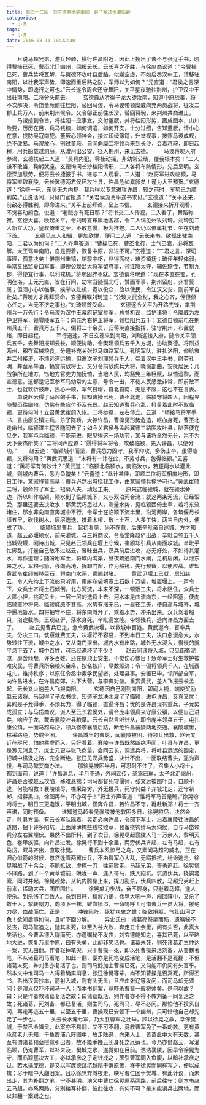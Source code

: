 ```yaml
---
title: 第四十二回　刘玄德略地驻南阳　赵子龙决水灌临颖
categories:
  - 小说
tags:
  - 小说
date: 2016-08-11 10:22:40
---
```

　　且说马超兄弟，游兵轻骑，横行许昌附近，因此上搜出了曹丕与张辽手书，晓得曹操已死，曹丕北迁幽州，回报云长。云长喜之不胜，与徐庶商议道：“今曹操已死，曹兵势将瓦解，与翼德环攻叶县后路，似嫌空虚，不如启奏汉中王，请移驻南阳，以壮我军声势，即速而重后路之防，军师以为如何？”元直道：“君侯之言深中情势，即速行之可也。”云长遂令周仓还守舞阳，关平星夜驰往荆州，护卫汉中王出驻南阳。二将分头前去。<!-- more -->
　　玄德自从听得子龙大捷汝南，知道中原战事，将不次解决，令饬董厥前往桂阳，替回马谡，令马谡带领糜威向充两员战将，征发二郡士兵万人，前来荆州候令。又令郤正前往长沙，替回蒋琬，来荆州共商进止。
　　马谡接到令旨，将桂阳一应事宜，交付董厥，并将桂阳形势，画成图本，山川险要，历历在目，兵马钱粮，如何调遣，如何开支，十分过细，告知董厥，请小心在意，提防吴寇南犯。董厥心领神会，接过印绶簿籍，升堂视事，按照马谡成规，绝不改易。马谡放心，别过董厥，自同向糜二将领兵来到长沙，会着蒋琬，即日起程，用兵船载过洞庭，从澧州出公安，径入荆州，来见玄德。
　　马谡蒋琬入府参谒，玄德扶起二人道：“吴兵内犯，零桂动摇，非幼常公琰，覆我根本矣！”二人谦不敢当，鞠躬就座。玄德询问长沙桂阳情形，二人各将布防情形，先后呈明。玄德深加慰劳，便将云长捷报手书，递与二人观看。二人道：“赵将军进攻临颍，马将军直取襄陵，云长翼德两君侯环攻叶县，许昌危如累卵矣！谨为大王预贺。”玄德道：“徐盛一死，东吴无力内犯，我兵得以专意进攻许昌，较之前时，军势已为顺利矣。”正说话间，只见门官报道：“关君侯派关平送书求见。”玄德道：“关平还来，前敌必得胜利，即命进来。”关平上前拜谒，呈上书信。
　　玄德接来折开观看，不觉喜动颜色，说道：“老贼亦有死日耶？”将书交二人传视。二入看了，舞蹈称贺。玄德大喜，唤起关平，令刘琦宣布属地各郡，令二人谒见州牧刘琦。刘琦见二人新立大功，皇叔倚重之至，不敢怠慢，极为推挹。二人仍以僚属礼节，坐在刘琦下首。
　　玄德见三人和辑，更加欣悦，便问二人道：“云长来书，欲孤出驻南阳，二君以为如何？”二人齐声答道：“曹操已死，曹丕北行，士气已衰，必将瓦解。大王驾幸南阳，自是要着，恢复中原，非进不可。”玄德道：“二君之言，深切事理，孤意决矣！惟荆州重镇，绾彀中枢，非得高材，难资镇抚；琦侄年轻体弱，季常又出监夏口军事，即授公琰监大将军留府事，领江陵太守，辅佐琦侄，节制九郡，得便宜行事，以利戎机。”蒋琬固辞不就。玄德谓蒋琬道：“现在孝直在蜀，孔明在洛，士元元直，皆在行间，幼常当随孤北行，赞画军事，荆州留府，非君莫属；但须小心以临事，疾举以赴机，宽以役众，俭以使民，令江汉又安，则前军自壮矣。”蒋琬方才再拜受命。玄德再嘱刘琦道：“公琰文武全材，我之心齐，侄但倾心任之，当无不济之事也。”刘琦顿首受命。
　　玄德逐令关平为开路先锋，率荆州兵一万先行；令马谡为汉中王幕府记室参军，总参机议，监护诸将；令糜威为左护卫将军，领零陵军五千；向充为右护卫将军，领桂阳兵五千；玄德自领前屯在荆州兵五千，留兵万五千人，偏将二十余员，归蒋琬直接指挥，驻守荆州，布置就绪，即日起程。
　　军行迅速，不日玄德来到南阳，刘琰迎接入府，随令关平领兵五千，去舞阳报知云长，顺便协助。令樊建领兵五千入方城，协助翼德。将荆益两州，积存军械粮食，分道补充关张赵马四路军队。孔明军队，驻扎洛阳，仰给雍并二州接济，不烦远道运输，但遣次子刘理领兵千人，赍着汉中王手书，慰劳孔明，并金帛牛酒，犒赏前敌将士。又分令前敌统兵大将，晓谕部曲，安抚居民；凡战争所在地方，饬地方官吏力加抚恤，当地人民，均豁免三年租赋，以恤遗黎，而宣德意。这都是记室参军马幼常的主意，号令一出，不徒人民感激非常，即前敌军士，也就欢忻鼓舞，民心一顺，军气日增，自北自南，无思不服，这也不在言表。
　　单说赵云得了马超的手书，探知曹操已死，曹丕北走，临颍守将四人，因程昱随曹丕往幽州，仿佛有些应付不及光景。赵云知道曹兵心乱，打量着此时不取临颍，更待何时！立召黄武崔颀入帐。二将参见，左右侍立。云道：“顷接马将军手书，言由康公镇进兵，杀了陈矫，大掠许昌，曹操见形势危追，呕血身死，曹丕北走幽州，临颍谋主程昱随同去了；如今关君侯与孟起翼德三路围攻叶县，陷落便在旦夕，我军屯兵临颍，不能前进，眼见得这一场功劳，某与诸将全然无分，岂不为天下豪杰所笑？”二将同声应道：“愿得将军将令，攻破临颍，先入许昌，以便分功。”
　　赵云道：“临颍城小而坚，曹兵悉力固守，我军仰攻，多伤士卒，虽得临颖，又将何用？”黄武沉思道：“末将有一计在此，不劳寸兵，包得临颍。”云喜道：“黄将军有何妙计？”黄武道：“临颍北临颍水，南临汝水，若壅两水以灌此城，则城内曹兵，悉为鱼鳖矣！”云喜道：“此计甚佳，即烦二位将军相度地形，即日工作，某家移营高阜；曹兵必然出城挠我工作，由某家领兵掩护可也。”黄武崔颀二将，领命带了军士，招募人夫，动起工来。
　　原来这临颍城，就在颍水旁边，所以叫作临颍，颍水到了临颍城下，又与双泊河合流；就这两条河流，已经彀受，那里还要去决汝水！那黄武巧思过人，测量水势，见临颍西倚土阜，若将东流堵住，那水非向南直奔城中不行，令军士在临颍下流半里，沿河两岸，各筑偃月长墙五里，砍伐树木，层层迭迭，排着木椿，敷上土石，人多工快，两三日内外，便成了功。
　　临颍城里曹兵，起初看见，尚不在意，后来辛毗亲自巡城，方才知道，赵云必堰颍水，前来灌城。与三将商议，令高堂隆赵俨出战，辛毗自领五千人出城毁堰，刚待出城，只见赵云领兵在堰上守候，崔颀却引兵从南面攻城。辛毗手忙脚乱，打量自己敌不过赵云，冒昧出兵，汉兵前后进攻，必无好处，不如待其灌水，再作道理；随吩咐军士，将城内沟渠，昼夜疏通南门水闸，见机启闭，以泄东来之水，军粮弓箭，移向高地，拆卸门窗，作为船筏，先行预备，以便应战。谁知黄武令崔颀搬移巨石，将南门水闸，乘隙封堵。
　　黄武见堰工已就，启知赵云，令人先拘上下流船只听用，用麻布袋填塞土石数十万袋，堆置堰上。一声令下，众兵士齐将土石倾倒。北方河流，本来不深，一顿饭工夫，将水阻住，众兵士大筐小担，挑泥负土，一层一层的迭将上去。河水本是曲流向东，一经阻塞，便向临颍直冲将来。临颍城原不甚高，水势有涨无已，一昼夜工夫，便自高与城齐，城中遍地皆水。四将把守不住，将东南城开了，乘着水势，冲杀出来。汉兵驾着船只，沿途截杀。王观赵俨，落水身死，辛毗高堂隆。带领残兵，逃向许昌方面去了。
　　赵云见曹兵已走，急令黄武决堰，以救城中百姓。黄武遵令，督率兵夫，分决三口。筑堰就费工夫，决堰好不容易，不到半日工夫，决口愈漫愈大，水势转往下流，城中之水，又从南门泄出。城内水有出路，城外无水浸入，慢慢的就平息下去了，城中百姓，可已经淹坏了不少！
　　赵云同诸将入城，只见街衢泥潦，房舍倾颓，许多百姓，还在屋顶上安生，不觉伤心惨目！急命军士好生救护被难灾民，将曹兵所余粮米金帛，按名按户，尽数赈济；令一偏将领兵千人，在城西屯扎，维持秩序；以原任令丞中素孚民望者，处理县事。安置已毕，领所部全军，向许昌进发，在许昌南郊，扎下大营，与李典对垒。重赏黄武，差人飞报云长孟起，云长又火速差人飞报南阳。
　　玄德因自己刚到南阳，即闻大捷，端使奖励赵云诸将。马超得了子龙书信，知道子龙决水灌了了临颍，进屯许昌，又喜又忧：喜的是子龙得手，不烦兵力，得了临颍，直逼许昌；忧的是许昌现有重兵，子龙势成孤立；与马岱商议，派人至云长君侯处，请令庞丰领兵来守康公镇，以便自己进兵，响应子龙，截击襄陵叶县粮草。云长自然言听计从，即令庞丰领兵五千，屯扎康公镇。一面马超马岱，领兵径袭襄陵后路，断绝许昌襄陵两地交通。襄陵城里，樵采路绝，势成坐困。
　　许昌城里的曹彰，闻襄陵被困，待领兵出救，赵云又近在咫尺，怕他乘虚而入，只好看着。襄陵与许昌既然断绝声闻，叶县与许昌，更是渺无消息了。庞士元更与张飞商量，会同云长，调遣兵将，将叶县远远的围定，把城中樵汲之路，完全断绝。张辽见汉兵势盛，决计不出，一面联络曹洪，遥为声援，与司马懿妥商办法。
　　那徐晃被困半月，可忍耐不住了，召集大小将士，都到面前，说道：“许昌消息，半月不通，外间谣传，圣驾已崩，太子北走幽州，许昌是否被赵云攻陷，殊难悬揣；司马都督死守偃师，张文远被围叶县，自顾不遑，何能相救！襄陵粮尽，樵采路穷，外无援兵，死守何益？弃城北走，还守新郑，招募黑山，徐图再举，不亦可乎！”将士齐声答道：“惟将军马首是瞻。”徐晃吩咐将士，明日三更造饭，平明出城，径奔许昌，若许昌不守，再赴新郑！将士一齐声诺，同时预备。
　　谁知道马超看见襄陵被他软困多日，徐晃粮尽，决然会走，叶县方面，有云长军队隔着，晃走必向许昌，令部下军士，沿着襄陵往许昌的道路，掘下许多陷坑，上面薄薄掩些残枝败草，预备挠钩绊马索伺候，自与马岱领兵分左右翼埋伏。果然不出所料，到了次日，徐晃尽起襄陵人马一万余人，黎明天色，卷甲疾驱，向许昌进发。徐晃行不到十余里，两旁伏兵齐起，左有马超，右有马岱，双马齐出，直取徐晃。
　　曹兵本系惊弓之鸟，又素闻马超的威名，正在归心似箭的时候，忽然逢着两翼伏兵，不由得军心大乱，无暇抵抗，纷纷逃走。徐晃略战了十余合，不能抵敌，虚掩一刀，往前败走。马超兄弟，奋勇追赶。徐晃慌不择路，到了一个黄草坡前，哄咙一声，连人带马，跌入陷坑。坑边伏兵，挠钩套索，同时并起。徐晃趁势，从坑内腾身上来，挥刀乱杀，伏兵四散，马超兄弟赶上前来，挥动大兵，团团围住。
　　徐晃单刀步战，奋不顾身，只避着马超，逢人便杀。到杀伤了百数人。杀到日旰，精疲力蝎，徐晃大吼一声，闯回阵中，又杀了数十人，掣转钢刀，向项下一抹，鲜血喷溢，一命呜呼！可惜曹兵一员大将，援绝力尽，血战而亡。正是：
　　冲锋陷阵，死犹众鬼之雄；临敌捐躯，气壮山河之色！欲知后事如何，且听下回分解。
　　异史氏曰：诸葛亮祭星而殒，遗嘱秘不发丧，司马懿追之，疑其未死，以至入谷大败，奔走五十余里，问有头否，此真大笑话也。今曹孟德入隧而死，亦遗嘱秘不发丧，刘玄德能知之，喜其已死，以至略地大进，恢复万里中原，曰有头矣，此却非笑话也。诸葛未死，则死诸葛走生仲达一案，实无由翻。作者轻掉笔尖，只于曹操一死，即以死曹操来活刘备，从蜀魏著笔，不从诸葛司马著笔；如此一翻，便亦是死笔变成活笔，是活翻不是死翻；不但诸葛未死，并刘备亦复活了也。则司马懿加上曹操已死，又何能不仍问有头否乎。然本文中惟司马一人得着确实消息，张辽徐晃等辈，尚不知曹操是否真死，所得丕书，系出汉营抄本，箭射入城，则有头无头，且应由张辽等发问，而司马却无须问；是演义仅吓坏司马一人；而本书翻案，竟吓杀曹营一般将帅矣。是何以故？曰：只是作者教诸葛复活之故；曰诸葛既活，则作者亦不得不教刘备一同复活之故；死诸葛，死刘备、都已复活，则生司马，死司马，尽不必问。那怕他不摸头自问，再走再逃五十里，以至五千里，曹操现已安顿下一个幽州，只可惜他自己却先走了一步也。
　　关云长水淹七军，乃大胜曹军之壮举，顾以徐晃之救，幸保樊城，于禁已令降吴，此案亦不易翻，又不可不翻，竟教曹军免了一番劫数。更有黄承彦老儿无知，于鱼腹浦八阵图中，放走陆逊，向来人士，皆谓此中大有天数，甚至有谓诸葛预会授意引出者，故不能手挽云长身死之厄运也。今乃亦借赵云，写灌临颖，仍淹曹军，以补未及，樊城之水，遂觉如在目前。浩浩襄陵，因早令徐晃为守，而临颖壅决大工，必以承彦之子定计成之；蔗引曹军同入鱼腹，以暗补承彦之过。若水擒庞德，是又以写庞德跳坑越陷于渭原者，移于徐晃而同样写之，便以成擒；尽于暗中大翻旧案。且以徐晃弃城夜走，映写曹仁困于樊城，有此计议，而未出走，其为补翻之笔，宁不甚明。演义中曹仁徐晃原系两路，前后往守；则本书赵云马超，亦系两路，分别接写补翻，彼此往攻，有何不可？是未能谓兵出两地，而以非翻一案疑之也。